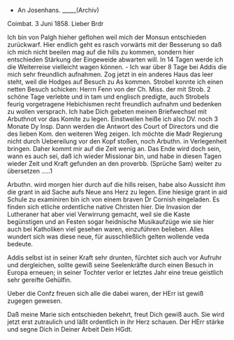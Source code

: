 + An Josenhans. _____(Archiv)

 Coimbat. 3 Juni 1858.
Lieber Brdr

Ich bin von Palgh hieher geflohen weil mich der Monsun entschieden zurückwarf. Hier endlich geht es rasch vorwärts mit der Besserung so daß ich mich nicht beeilen mag auf die hills zu kommen, sondern hier entschieden Stärkung der Eingeweide abwarten will. In 14 Tagen werde ich die Weiterreise vielleicht wagen können. - Ich war über 8 Tage bei Addis die mich sehr freundlich aufnahmen. Zog jetzt in ein anderes Haus das leer steht, weil die Hodges auf Besuch zu As kommen. Strobel konnte ich einen netten Besuch schicken: Herrn Fenn von der Ch. Miss. der mit Strob. 2 schöne Tage verlebte und in tam und englisch predigte, auch Strobels feurig vorgetragene Hebichismen recht freundlich aufnahm und bedenken zu wollen versprach. 
Ich habe Dich gebeten meinen Briefwechsel mit Arbuthnot vor das Komite zu legen. Einstweilen heiße ich also DV. noch 3 Monate Dy Insp. Dann werden die Antwort des Court of Directors und die des lieben Kom. den weiteren Weg zeigen. Ich möchte die Madr Regierung nicht durch Uebereilung vor den Kopf stoßen, noch Arbuthn. in Verlegenheit bringen. Daher kommt mir auf die Zeit wenig an. Das Ende wird doch sein, wann es auch sei, daß ich wieder Missionar bin, und habe in diesen Tagen wieder Zeit und Kraft gefunden an den proverbb. (Sprüche Sam) weiter zu übersetzen .....1

Arbuthn. wird morgen hier durch auf die hills reisen, habe also Aussicht ihm die grant in aid Sache aufs Neue ans Herz zu legen. Eine hiesige grant in aid Schule zu examiniren bin ich von einem braven Dr Cornish eingeladen. 
Es finden sich etliche ordentliche native Christen hier. Die Invasion der Lutheraner hat aber viel Verwirrung gemacht, weil sie die Kaste begünstigen und an Festen sogar heidnische Musikaufzüge wie sie hier auch bei Katholiken viel gesehen waren, einzuführen belieben. Alles wundert sich was diese neue, für ausschließlich gelten wollende veda bedeute.

Addis selbst ist in seiner Kraft sehr drunten, fürchtet sich auch vor Aufruhr und dergleichen, sollte gewiß seine Seelenkräfte durch einen Besuch in Europa erneuen; in seiner Tochter verlor er letztes Jahr eine treue geistlich sehr gereifte Gehülfin.

Ueber die Confz freuen sich alle die dabei waren, der HErr ist gewiß zugegen gewesen.

Daß meine Marie sich entschieden bekehrt, freut Dich gewiß auch. Sie wird jetzt erst zutraulich und läßt ordentlich in ihr Herz schauen. Der HErr stärke und segne Dich in Deiner Arbeit
 Dein HGdt.


